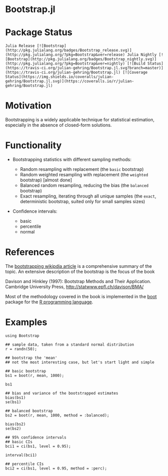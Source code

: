 # Bootstrap.jl

# Package Status

    Julia Release [![Bootstrap](http://pkg.julialang.org/badges/Bootstrap_release.svg)](http://pkg.julialang.org/?pkg=Bootstrap&ver=release) Julia Nightly [![Bootstrap](http://pkg.julialang.org/badges/Bootstrap_nightly.svg)](http://pkg.julialang.org/?pkg=Bootstrap&ver=nightly) [![Build Status](https://travis-ci.org/julian-gehring/Bootstrap.jl.svg?branch=master)](https://travis-ci.org/julian-gehring/Bootstrap.jl) [![Coverage Status](https://img.shields.io/coveralls/julian-gehring/Bootstrap.jl.svg)](https://coveralls.io/r/julian-gehring/Bootstrap.jl)

# Motivation

Bootstrapping is a widely applicable technique for statistical estimation,
especially in the absence of closed-form solutions.

# Functionality

-   Bootstrapping statistics with different sampling methods:
    -   Random resampling with replacement (the `basic` bootstrap)
    -   Random weighted resampling with replacement (the `weighted` bootstrap)
        [almost done]
    -   Balanced random resampling, reducing the bias (the `balanced` bootstrap)
    -   Exact resampling, iterating through all unique samples (the `exact`,
        deterministic bootstrap, suited only for small samples sizes)

-   Confidence intervals:
    -   basic
    -   percentile
    -   normal

# References

The [bootstrapping wikipdia article](https://en.wikipedia.org/wiki/Bootstrapping_(statistics)) is a comprehensive summary of the topic.  An
extensive description of the bootstrap is the focus of the book

Davison and Hinkley (1997): Bootstrap Methods and Their Application. Cambridge
University Press, <http://statwww.epfl.ch/davison/BMA/>

Most of the methodology covered in the book is implemented in the [boot](http://cran.r-project.org/web/packages/boot/index.html) package
for the [R programming language](http://www.r-project.org/).

# Examples

    using Bootstrap
    
    ## sample data, taken from a standard normal distribution
    r = randn(50);
    
    ## bootstrap the 'mean'
    ## not the most interesting case, but let's start light and simple
    
    ## basic bootstrap
    bs1 = boot(r, mean, 1000);
    
    bs1
    
    ## bias and variance of the bootstrapped estimates
    bias(bs1)
    se(bs1)
    
    ## balanced bootstrap
    bs2 = boot(r, mean, 1000, method = :balanced);
    
    bias(bs2)
    se(bs2)
    
    ## 95% confidence intervals
    ## basic CIs
    bci1 = ci(bs1, level = 0.95);
    
    interval(bci1)
    
    ## percentile CIs
    bci2 = ci(bs1, level = 0.95, method = :perc);
